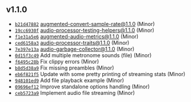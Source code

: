 ## v1.1.0

* [`b21d47882`](https://github.com/yamadapc/augmented-audio/commits/b21d47882) augmented-convert-sample-rate@1.1.0 (Minor)
* [`19cc6930f`](https://github.com/yamadapc/augmented-audio/commits/19cc6930f) audio-processor-testing-helpers@1.1.0 (Minor)
* [`f1e31a5e6`](https://github.com/yamadapc/augmented-audio/commits/f1e31a5e6) augmented-audio-metrics@1.1.0 (Minor)
* [`ced6158a3`](https://github.com/yamadapc/augmented-audio/commits/ced6158a3) audio-processor-traits@1.1.0 (Minor)
* [`7e397e13a`](https://github.com/yamadapc/augmented-audio/commits/7e397e13a) audio-garbage-collector@1.1.0 (Minor)
* [`0d15f3c49`](https://github.com/yamadapc/augmented-audio/commits/0d15f3c49) Add multiple metronome sounds (file) (Minor)
* [`f6495c28b`](https://github.com/yamadapc/augmented-audio/commits/f6495c28b) Fix clippy errors (Minor)
* [`b8d5d38a9`](https://github.com/yamadapc/augmented-audio/commits/b8d5d38a9) Fix missing preambles (Minor)
* [`eb6f821f5`](https://github.com/yamadapc/augmented-audio/commits/eb6f821f5) Update with some pretty printing of streaming stats (Minor)
* [`948101ed9`](https://github.com/yamadapc/augmented-audio/commits/948101ed9) Add file playback example (Minor)
* [`09696ef12`](https://github.com/yamadapc/augmented-audio/commits/09696ef12) Improve standalone options handling (Minor)
* [`ceb5723a9`](https://github.com/yamadapc/augmented-audio/commits/ceb5723a9) Implement audio file streaming (Minor)

